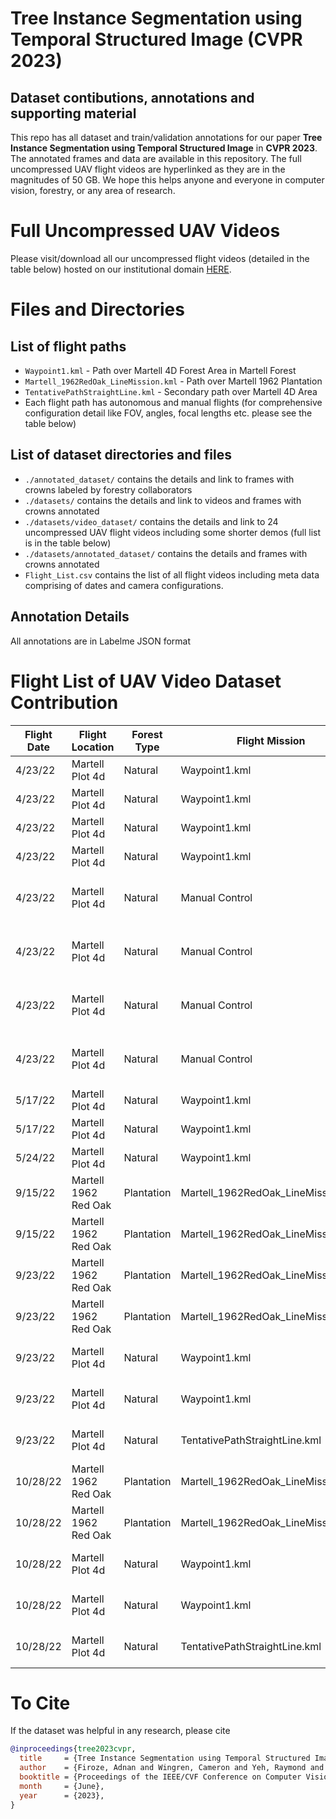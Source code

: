 # Tree Instance Segmentation using Temporal Structured Image (CVPR 2023)

## Dataset contibutions, annotations and supporting material
This repo has all dataset and train/validation annotations for our paper **Tree Instance Segmentation using Temporal Structured Image** in **CVPR 2023**. The annotated frames and data are available in this repository. The full uncompressed UAV flight videos are hyperlinked as they are in the magnitudes of 50 GB. We hope this helps anyone and everyone in computer vision, forestry, or any area of research. 

# Full Uncompressed UAV Videos 

Please visit/download all our uncompressed flight videos (detailed in the table below) hosted on our institutional domain [HERE](https://hub.digitalforestry.org/videos/Tree_Instance_Segmentation_using_Temporal_Structured_Images_VIDEOS.html).

# Files and Directories

## List of flight paths

* `Waypoint1.kml` - Path over Martell 4D Forest Area in Martell Forest
* `Martell_1962RedOak_LineMission.kml` - Path over Martell 1962 Plantation
* `TentativePathStraightLine.kml` - Secondary path over Martell 4D Area
* Each flight path has autonomous and manual flights (for comprehensive configuration detail like FOV, angles, focal lengths etc. please see the table below)

## List of dataset directories and files

* `./annotated_dataset/` contains the details and link to frames with crowns labeled by forestry collaborators 
* `./datasets/` contains the details and link to videos and frames with crowns annotated 
* `./datasets/video_dataset/` contains the details and link to 24 uncompressed UAV flight videos including some shorter demos (full list is in the table below)
* `./datasets/annotated_dataset/` contains the details and frames with crowns annotated 
* `Flight_List.csv` contains the list of all flight videos including meta data comprising of dates and camera configurations. 


## Annotation Details

All annotations are in Labelme JSON format


# Flight List of UAV Video Dataset Contribution
|Flight Date|Flight Location     |Forest Type|Flight Mission                    |Curved/Straight|Flight Length|Flight Speed         |Altitude|Sensor Angle|Camera Used|FOV  |Aperture|Focal Length|Sensor Size       |
|-----------|--------------------|-----------|----------------------------------|---------------|-------------|---------------------|--------|------------|-----------|-----|--------|------------|------------------|
|4/23/22    |Martell Plot 4d     |Natural    |Waypoint1.kml                     |Curved         |805m         |5m/s                 |60m     |Nadir       |DJI P1     |63.5°|f/2.8   |35mm        |34x19mm, 45MP     |
|4/23/22    |Martell Plot 4d     |Natural    |Waypoint1.kml                     |Curved         |805m         |5m/s                 |80m     |Nadir       |DJI P1     |63.5°|f/2.8   |35mm        |34x19mm, 45MP     |
|4/23/22    |Martell Plot 4d     |Natural    |Waypoint1.kml                     |Curved         |805m         |5m/s                 |100m    |Nadir       |DJI P1     |63.5°|f/2.8   |35mm        |34x19mm, 45MP     |
|4/23/22    |Martell Plot 4d     |Natural    |Waypoint1.kml                     |Curved         |805m         |5m/s                 |120m    |Nadir       |DJI P1     |63.5°|f/2.8   |35mm        |34x19mm, 45MP     |
|4/23/22    |Martell Plot 4d     |Natural    |Manual Control                    |Both           |Varied       |Varied (3m/s to 9m/s)|60m     |Nadir       |DJI P1     |63.5°|f/2.8   |35mm        |34x19mm, 45MP     |
|4/23/22    |Martell Plot 4d     |Natural    |Manual Control                    |Both           |Varied       |Varied (3m/s to 9m/s)|80m     |Nadir       |DJI P1     |63.5°|f/2.8   |35mm        |34x19mm, 45MP     |
|4/23/22    |Martell Plot 4d     |Natural    |Manual Control                    |Both           |Varied       |Varied (3m/s to 9m/s)|100m    |Nadir       |DJI P1     |63.5°|f/2.8   |35mm        |34x19mm, 45MP     |
|4/23/22    |Martell Plot 4d     |Natural    |Manual Control                    |Both           |Varied       |Varied (3m/s to 9m/s)|120m    |Nadir       |DJI P1     |63.5°|f/2.8   |35mm        |34x19mm, 45MP     |
|5/17/22    |Martell Plot 4d     |Natural    |Waypoint1.kml                     |Curved         |805m         |5m/s                 |80m     |Nadir       |DJI P1     |63.5°|f/2.8   |35mm        |34x19mm, 45MP     |
|5/17/22    |Martell Plot 4d     |Natural    |Waypoint1.kml                     |Curved         |805m         |5m/s                 |120m    |Nadir       |DJI P1     |63.5°|f/2.8   |35mm        |34x19mm, 45MP     |
|5/24/22    |Martell Plot 4d     |Natural    |Waypoint1.kml                     |Curved         |805m         |5m/s                 |120m    |Nadir       |DJI P1     |63.5°|f/2.8   |35mm        |34x19mm, 45MP     |
|9/15/22    |Martell 1962 Red Oak|Plantation |Martell_1962RedOak_LineMission.kml|Curved         |210m         |5m/s                 |120m    |Nadir       |DJI P1     |63.5°|f/2.8   |35mm        |34x19mm, 45MP     |
|9/15/22    |Martell 1962 Red Oak|Plantation |Martell_1962RedOak_LineMission.kml|Straight       |210m         |5m/s                 |120m    |Nadir       |DJI P1     |63.5°|f/2.8   |35mm        |34x19mm, 45MP     |
|9/23/22    |Martell 1962 Red Oak|Plantation |Martell_1962RedOak_LineMission.kml|Curved         |210m         |5m/s                 |120m    |Nadir       |DJI H20T   |82.9°|f/2.8   |24mm        |1/2.3" CMOS, 12 MP|
|9/23/22    |Martell 1962 Red Oak|Plantation |Martell_1962RedOak_LineMission.kml|Straight       |210m         |5m/s                 |120m    |Nadir       |DJI H20T   |82.9°|f/2.8   |24mm        |1/2.3" CMOS, 12 MP|
|9/23/22    |Martell Plot 4d     |Natural    |Waypoint1.kml                     |Curved         |805m         |5m/s                 |120m    |Nadir       |DJI H20T   |82.9°|f/2.8   |24mm        |1/2.3" CMOS, 12 MP|
|9/23/22    |Martell Plot 4d     |Natural    |Waypoint1.kml                     |Straight       |805m         |5m/s                 |120m    |Nadir       |DJI H20T   |82.9°|f/2.8   |24mm        |1/2.3" CMOS, 12 MP|
|9/23/22    |Martell Plot 4d     |Natural    |TentativePathStraightLine.kml     |Straight       |843m         |5m/s                 |120m    |Nadir       |DJI H20T   |82.9°|f/2.8   |24mm        |1/2.3" CMOS, 12 MP|
|10/28/22   |Martell 1962 Red Oak|Plantation |Martell_1962RedOak_LineMission.kml|Curved         |210m         |5m/s                 |120m    |Nadir       |DJI H20T   |82.9°|f/2.8   |24mm        |1/2.3" CMOS, 12 MP|
|10/28/22   |Martell 1962 Red Oak|Plantation |Martell_1962RedOak_LineMission.kml|Straight       |210m         |5m/s                 |120m    |Nadir       |DJI H20T   |82.9°|f/2.8   |24mm        |1/2.3" CMOS, 12 MP|
|10/28/22   |Martell Plot 4d     |Natural    |Waypoint1.kml                     |Curved         |805m         |5m/s                 |120m    |Nadir       |DJI H20T   |82.9°|f/2.8   |24mm        |1/2.3" CMOS, 12 MP|
|10/28/22   |Martell Plot 4d     |Natural    |Waypoint1.kml                     |Straight       |805m         |5m/s                 |120m    |Nadir       |DJI H20T   |82.9°|f/2.8   |24mm        |1/2.3" CMOS, 12 MP|
|10/28/22   |Martell Plot 4d     |Natural    |TentativePathStraightLine.kml     |Straight       |843m         |5m/s                 |120m    |Nadir       |DJI H20T   |82.9°|f/2.8   |24mm        |1/2.3" CMOS, 12 MP|


# To Cite

If the dataset was helpful in any research, please cite

```bibtex
@inproceedings{tree2023cvpr,
  title     = {Tree Instance Segmentation using Temporal Structured Image},
  author    = {Firoze, Adnan and Wingren, Cameron and Yeh, Raymond and Benes, Bedrich and Aliaga, Daniel},
  booktitle = {Proceedings of the IEEE/CVF Conference on Computer Vision and Pattern Recognition (CVPR)},
  month     = {June},
  year      = {2023},
}
```